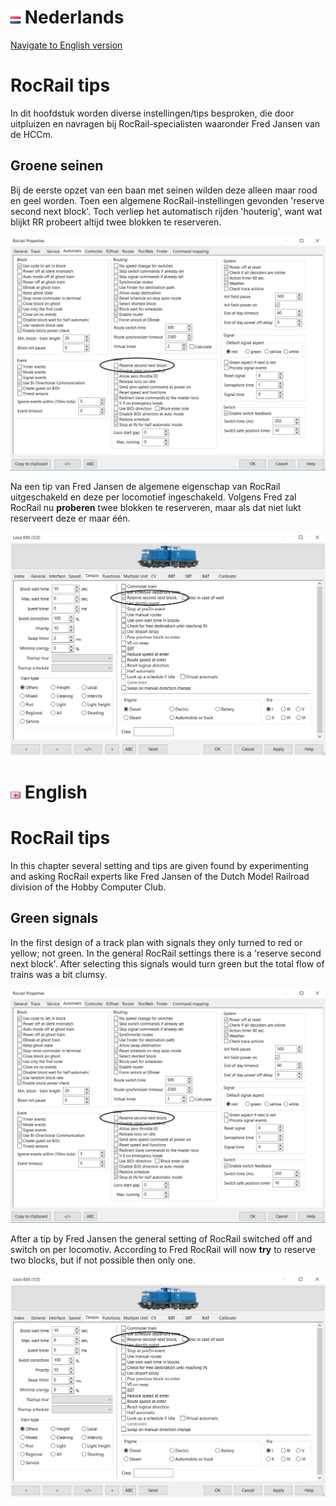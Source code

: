 # ![Nederlandse vlag](../images/nl.gif) Nederlands

[Navigate to English version](#English)
# RocRail tips

In dit hoofdstuk worden diverse instellingen/tips besproken, die  door uitpluizen en navragen bij RocRail-specialisten waaronder Fred Jansen van de HCCm.

## Groene seinen
Bij de eerste opzet van een baan met seinen wilden deze alleen maar rood en geel worden. Toen een algemene RocRail-instellingen gevonden 'reserve second next block'. Toch verliep het automatisch rijden 'houterig', want wat blijkt RR probeert altijd twee blokken te reserveren.

![RocRail_reserve_second_next_block](./images/RocRail_reserve_second_next_block.PNG)

Na een tip van Fred Jansen de algemene eigenschap van RocRail uitgeschakeld en deze per locomotief ingeschakeld. Volgens Fred zal RocRail nu **proberen** twee blokken te reserveren, maar als dat niet lukt reserveert deze er maar één.

![RocRail_reserve_second_next_block](./images/Loc_reserve_second_next_block.PNG)


# ![English flag](../images/gb.gif) English

# RocRail tips

In this chapter several setting and tips are given found by experimenting and asking RocRail experts like Fred Jansen of the Dutch Model Railroad division of the Hobby Computer Club.

## Green signals
In the first design of a track plan with signals they only turned to red or yellow; not green. In the general RocRail settings there is a 'reserve second next block'. After selecting this signals would turn green but the total flow of trains was a bit clumsy.

![RocRail_reserve_second_next_block](./images/RocRail_reserve_second_next_block.PNG)

After a tip by Fred Jansen the general setting of RocRail switched off and switch on per locomotiv. According to Fred RocRail will now **try** to reserve two blocks, but if not possible then only one.

![RocRail_reserve_second_next_block](./images/Loc_reserve_second_next_block.PNG)
